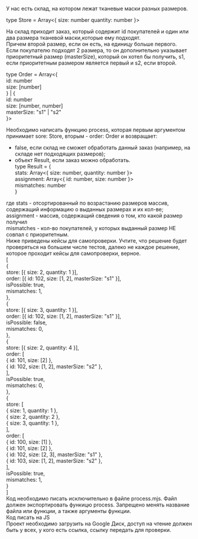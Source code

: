 У нас есть склад, на котором лежат тканевые маски разных размеров.

type Store = Array<{
  size: number
  quantity: number
}>

На склад приходит заказ, который содержит id покупателей и один или два размера тканевой маски,которые ему подходят.  
Причем второй размер, если он есть, на единицу больше первого.  
Если покупателю подходят 2 размера, то он дополнительно указывает приоритетный размер (masterSize), который он хотел бы получить, s1, если приоритетным размером является первый и s2, если второй.
  
type Order = Array<{  
  id: number  
  size: [number]  
} | {  
  id: number  
  size: [number, number]  
  masterSize: "s1" | "s2"  
}>
  
Необходимо написать функцию process, которая первым аргументом принимает sore: Store, вторым - order: Order и возвращает:

- false, если склад не сможет обработать данный заказ (например, на складе нет подходящих размеров);  
- объект Result, если заказ можно обработать.  
type Result = {  
  stats: Array<{ size: number, quantity: number }>  
  assignment: Array<{ id: number, size: number }>  
  mismatches: number  
}  

где stats - отсортированный по возрастанию размеров массив, содержащий информацию о выданных размерах и их кол-ве;  
assignment - массив, содержащий сведения о том, кто какой размер получил  
mismatches - кол-во покупателей, у которых выданный размер НЕ совпал с приоритетным.  
Ниже приведены кейсы для самопроверки. Учтите, что решение будет проверяться на большем числе тестов, далеко не каждое решение, которое проходит кейсы для самопроверки, верное.  
[   
  {   
    store: [{ size: 2, quantity: 1 }],  
    order: [{ id: 102, size: [1, 2], masterSize: "s1" }],  
    isPossible: true,  
    mismatches: 1,  
  },  
  {  
    store: [{ size: 3, quantity: 1 }],  
    order: [{ id: 102, size: [1, 2], masterSize: "s1" }],  
    isPossible: false,  
    mismatches: 0,  
  },   
  {   
    store: [{ size: 2, quantity: 4 }],  
    order: [  
    { id: 101, size: [2] },  
    { id: 102, size: [1, 2], masterSize: "s2" },  
    ],  
    isPossible: true,  
    mismatches: 0,  
  },    
  {  
  store: [  
    { size: 1, quantity: 1 },  
    { size: 2, quantity: 2 },  
    { size: 3, quantity: 1 },  
  ],  
  order: [  
    { id: 100, size: [1] },  
    { id: 101, size: [2] },  
    { id: 102, size: [2, 3], masterSize: "s1" },  
    { id: 103, size: [1, 2], masterSize: "s2" },  
  ],  
  isPossible: true,  
  mismatches: 1,  
  }  
]    
Код необходимо писать исключительно в файле process.mjs. Файл должен экспортировать функицю process. Запрещено менять название файла или функции, а также аргументы функции.  
Код писать на JS  
Проект необходимо загрузить на Google Диск, доступ на чтение должен быть у всех, у кого есть ссылка, ссылку передать для проверки.  
